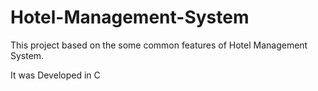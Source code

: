 # Hotel-Management-System
 This project based on the some common features of Hotel Management System.
 
 It was Developed in C
